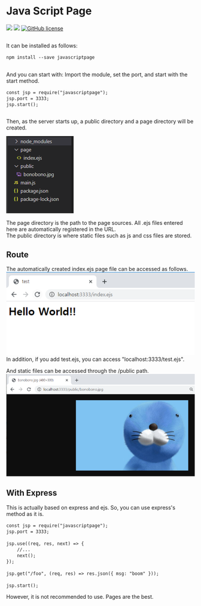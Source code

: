 # Java Script Page

![](https://img.shields.io/badge/language-Javascript-red) ![](https://img.shields.io/badge/version-0.3.1-brightgreen) [![GitHub license](https://img.shields.io/badge/license-MIT-blue.svg)](https://github.com/myyrakle/REAL_JSP/blob/master/LICENSE)

##

It can be installed as follows:

```
npm install --save javascriptpage
```

##

And you can start with: Import the module, set the port, and start with the start method.

```
const jsp = require("javascriptpage");
jsp.port = 3333;
jsp.start();
```

##

Then, as the server starts up, a public directory and a page directory will be created.

![](https://raw.githubusercontent.com/myyrakle/REAL_JSP/master/public/init.png)

The page directory is the path to the page sources. All .ejs files entered here are automatically registered in the URL.  
The public directory is where static files such as js and css files are stored.

##

## Route

The automatically created index.ejs page file can be accessed as follows.
![](https://raw.githubusercontent.com/myyrakle/REAL_JSP/master/public/first_test.PNG)
In addition, if you add test.ejs, you can access "localhost:3333/test.ejs".

And static files can be accessed through the /public path.
![](https://raw.githubusercontent.com/myyrakle/REAL_JSP/master/public/public.PNG)

##

## With Express

This is actually based on express and ejs. So, you can use express's method as it is.

```
const jsp = require("javascriptpage");
jsp.port = 3333;

jsp.use((req, res, next) => {
    //...
    next();
});

jsp.get("/foo", (req, res) => res.json({ msg: "boom" }));

jsp.start();
```

However, it is not recommended to use. Pages are the best.
